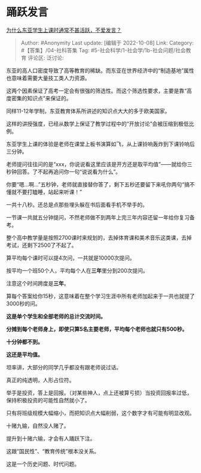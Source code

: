 # 踊跃发言
[为什么东亚学生上课时通常不甚活跃，不爱发言？](https://www.zhihu.com/question/19769575/answer/2706251018)

> Author: #Anonymity
> Last update: [编辑于 2022-10-08]
> Link:
> Category: #【答集】/04-社科答集
> Tag: #5-社会科学/1-社会学/1b-社会问题/社会教育 
> 评论区:
> 泛讨论:

东亚的高人口密度导致了高等教育的稀缺。而东亚在世界经济中的“制造基地”属性也意味着需要大量技工类人力资源。

这两个因素保证了高考一定会有很强的筛选性。而这个筛选性要求，主要是靠“高度密集的知识点”来保证的。

同样11-12年学制，东亚教育体系所讲述的知识点大大的多于欧美国家。

这样的讲授强度，已经从数学上保证了教学过程中的“开放讨论”会被压缩到极低比例。

东亚学生上课的体验是老师在课堂上板书演算如飞，从上课铃响轰炸到下课铃响后三分钟。

老师提问往往问的是“xxx，你说说看这里应该是开方还是取平均值”——就给你三秒钟回答。了不起再追问你一句“说说看为什么”。

你要“嗯…啊…”五秒钟，老师就直接替你答了，剩下五秒还要留下来吼你两句“搞不懂就不要打瞌睡，站起来听课！”

一共十八秒。还总是点那些埋头躲在书后面看手机不举手的。

一节课一共就五分钟提问，不然老师做不到两年上完三年内容还留一年给你复习备考。

整个高中教学量是按照2700课时来规划的，去掉体育课和美术音乐这类课，去掉考试，还剩下2500了不起了。

算平均每个课时可以提4次问，一共就是10000次提问。

按平均一个班50个人，平均每个人在**三年**里分到200次提问。

注意这个时间跨度是**三年**。

算每个答案给你15秒，这意味着在整个学习生涯中所有老师加起来于一共也就提了3000秒的问。

**这是单个学生和全部老师的总计交流时间。**

**分摊到每个老师身上，即使只算5名主要老师，平均每个老师也就只有500秒。**

**十分钟都不到。**

**这还是平均值。**

坦率讲，大部分的同学几乎都没有跟老师说过话。

真正的纯透明，人形占位符。

举手是投资，答上是回报。（对某些神人，点上还被算亏损）当投资回报率过低，保持积极投资的可能性自然就小了。

只有将班级规模大幅缩小，而把知识点大幅削弱，这个数字才有可能有明显改观。

十赌九输，自然没人赌了。

提升到十赌六输，才会有人踊跃下注。

这跟“国民性”、“教育传统”根本没关系。

这是一个历史问题、时代问题。
